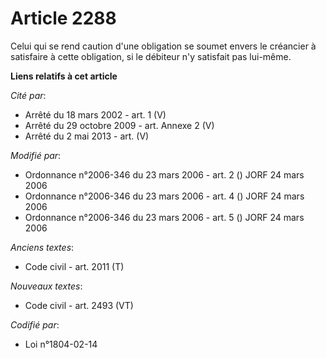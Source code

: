 # Article 2288

Celui qui se rend caution d'une obligation se soumet envers le créancier à satisfaire à cette obligation, si le débiteur n'y
satisfait pas lui-même.

**Liens relatifs à cet article**

_Cité par_:

  - Arrêté du 18 mars 2002 - art. 1 (V)
  - Arrêté du 29 octobre 2009 - art. Annexe 2 (V)
  - Arrêté du 2 mai 2013 - art. (V)

_Modifié par_:

  - Ordonnance n°2006-346 du 23 mars 2006 - art. 2 () JORF 24 mars 2006
  - Ordonnance n°2006-346 du 23 mars 2006 - art. 4 () JORF 24 mars 2006
  - Ordonnance n°2006-346 du 23 mars 2006 - art. 5 () JORF 24 mars 2006

_Anciens textes_:

  - Code civil - art. 2011 (T)

_Nouveaux textes_:

  - Code civil - art. 2493 (VT)

_Codifié par_:

  - Loi n°1804-02-14
